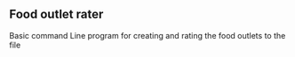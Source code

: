 ## Food outlet rater
Basic command Line program for creating and rating the food outlets to the file